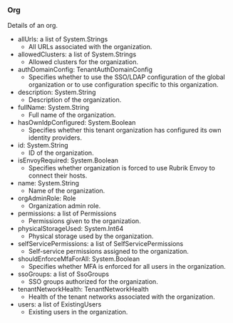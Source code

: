 ### Org
Details of an org.

- allUrls: a list of System.Strings
  - All URLs associated with the organization.
- allowedClusters: a list of System.Strings
  - Allowed clusters for the organization.
- authDomainConfig: TenantAuthDomainConfig
  - Specifies whether to use the SSO/LDAP configuration of the global organization or to use configuration specific to this organization.
- description: System.String
  - Description of the organization.
- fullName: System.String
  - Full name of the organization.
- hasOwnIdpConfigured: System.Boolean
  - Specifies whether this tenant organization has configured its own identity providers.
- id: System.String
  - ID of the organization.
- isEnvoyRequired: System.Boolean
  - Specifies whether organization is forced to use Rubrik Envoy to connect their hosts.
- name: System.String
  - Name of the organization.
- orgAdminRole: Role
  - Organization admin role.
- permissions: a list of Permissions
  - Permissions given to the organization.
- physicalStorageUsed: System.Int64
  - Physical storage used by the organization.
- selfServicePermissions: a list of SelfServicePermissions
  - Self-service permissions assigned to the organization.
- shouldEnforceMfaForAll: System.Boolean
  - Specifies whether MFA is enforced for all users in the organization.
- ssoGroups: a list of SsoGroups
  - SSO groups authorized for the organization.
- tenantNetworkHealth: TenantNetworkHealth
  - Health of the tenant networks associated with the organization.
- users: a list of ExistingUsers
  - Existing users in the organization.
